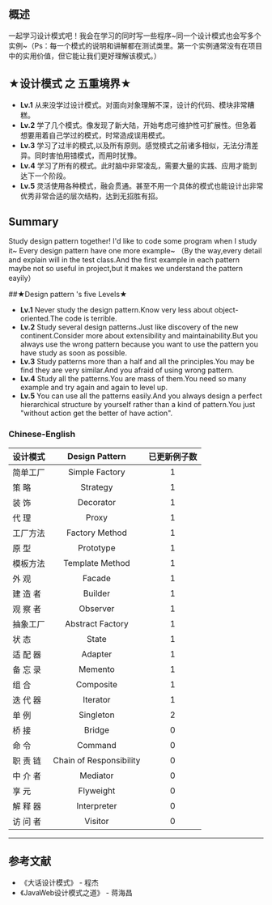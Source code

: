 ## 概述
 
 一起学习设计模式吧！我会在学习的同时写一些程序~同一个设计模式也会写多个实例~（Ps：每一个模式的说明和讲解都在测试类里。第一个实例通常没有在项目中的实用价值，但它能让我们更好理解该模式。）


## ★设计模式 之 五重境界★

* **Lv.1** 从来没学过设计模式。对面向对象理解不深，设计的代码、模块非常糟糕。
* **Lv.2** 学了几个模式。像发现了新大陆，开始考虑可维护性可扩展性。但急着想要用着自己学过的模式，时常造成误用模式。
* **Lv.3** 学习了过半的模式,以及所有原则。感觉模式之前诸多相似，无法分清差异。同时害怕用错模式，而用时犹豫。
* **Lv.4** 学习了所有的模式。此时脑中非常凌乱，需要大量的实践、应用才能到达下一个阶段。
* **Lv.5** 灵活使用各种模式，融会贯通。甚至不用一个具体的模式也能设计出非常优秀非常合适的层次结构，达到无招胜有招。


## Summary
Study design pattern together! I'd like to code some program when I study it~
Every design pattern have one more example~
（By the way,every detail and explain will in the test class.And the first example in each pattern maybe not so useful in project,but it makes we understand the pattern eayily）


##★Design pattern 's five Levels★
* **Lv.1** Never study the design pattern.Know very less about object-oriented.The code is terrible.
* **Lv.2** Study several design patterns.Just like discovery of the new continent.Consider more about extensibility and maintainability.But you always use the wrong pattern because you want to use the pattern you have study as soon as possible.
* **Lv.3** Study patterns more than a half and all the principles.You may be find they are very similar.And you afraid of using wrong pattern.
* **Lv.4** Study all the patterns.You are mass of them.You need so many example and try again and again to level up.
* **Lv.5** You can use all the patterns easily.And you always design a perfect hierarchical structure by yourself rather than a kind of pattern.You just "without action get the better of have action".


### Chinese-English
| 设计模式 | Design Pattern | 已更新例子数 |
| -----    |:----:          | :----:       |
|   简单工厂       |    Simple Factory            |     1         |
|    策    略      |      Strategy          |          1    |
|    装    饰      |       Decorator         |        1      |
|    代    理      |       Proxy         |           1   |
|    工厂方法      |    Factory Method            | 1             |
|     原    型     |     Prototype           |    1          |
|    模板方法      |     Template Method           | 1             |
|    外    观      |     Facade           |        1      |
|    建 造 者      |     Builder           |       1       |
|     观 察 者     |      Observer          |      1        |
|    抽象工厂      |     Abstract Factory           |           1   |
|     状    态     |      State          |     1         |
|    适 配 器      |      Adapter          |   1           |
|     备 忘 录     |      Memento          |   1           |
|     组    合     |     Composite           |    1          |
|    迭 代 器      |      Iterator          |     1         |
|    单    例      |     Singleton           |    2          |
|   桥    接       |    Bridge            |        0      |
|     命    令     |    Command            |     0         |
|   职 责 链       |    Chain of Responsibility            |      0        |
|   中 介 者       |  Mediator              |        0      |
|  享    元        |      Flyweight          |      0        |
|  解 释 器        |    Interpreter            |     0         |
|  访 问 者        |      Visitor          |        0      |
---------------------------------


## 参考文献
 *	《大话设计模式》	- 程杰
 * 	《JavaWeb设计模式之道》	- 蒋海昌
